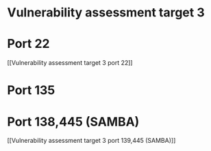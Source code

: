 # Vulnerability assessment target 3


# Port 22

[[Vulnerability assessment target 3 port 22]]


# Port 135

# Port 138,445 (SAMBA)

[[Vulnerability assessment target 3 port 139,445 (SAMBA)]]